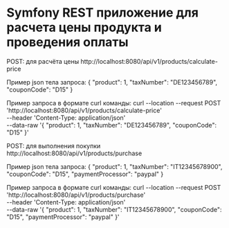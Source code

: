# Symfony REST приложение для расчета цены продукта и проведения оплаты


POST: для расчёта цены
http://localhost:8080/api/v1/products/calculate-price

Пример json тела запроса:
{
"product": 1,
"taxNumber": "DE123456789",
"couponCode": "D15"
}

Пример запроса в формате curl команды:
curl --location --request POST 'http://localhost:8080/api/v1/products/calculate-price' \
--header 'Content-Type: application/json' \
--data-raw '{
"product": 1,
"taxNumber": "DE123456789",
"couponCode": "D15"
}'

POST: для выполнения покупки
http://localhost:8080/api/v1/products/purchase

Пример json тела запроса:
{
"product": 1,
"taxNumber": "IT12345678900",
"couponCode": "D15",
"paymentProcessor": "paypal"
}

Пример запроса в формате curl команды:
curl --location --request POST 'http://localhost:8080/api/v1/products/purchase' \
--header 'Content-Type: application/json' \
--data-raw '{
"product": 1,
"taxNumber": "IT12345678900",
"couponCode": "D15",
"paymentProcessor": "paypal"
}'